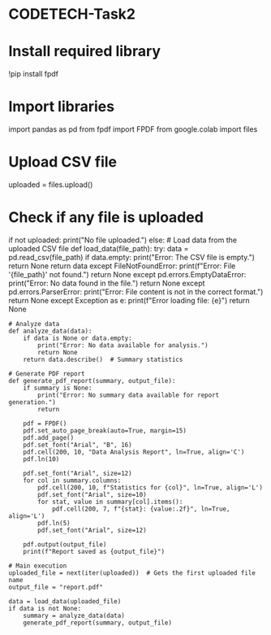 # CODETECH-Task2
# Install required library
!pip install fpdf

# Import libraries
import pandas as pd
from fpdf import FPDF
from google.colab import files

# Upload CSV file
uploaded = files.upload()

# Check if any file is uploaded
if not uploaded:
    print("No file uploaded.")
else:
    # Load data from the uploaded CSV file
    def load_data(file_path):
        try:
            data = pd.read_csv(file_path)
            if data.empty:
                print("Error: The CSV file is empty.")
                return None
            return data
        except FileNotFoundError:
            print(f"Error: File '{file_path}' not found.")
            return None
        except pd.errors.EmptyDataError:
            print("Error: No data found in the file.")
            return None
        except pd.errors.ParserError:
            print("Error: File content is not in the correct format.")
            return None
        except Exception as e:
            print(f"Error loading file: {e}")
            return None

    # Analyze data
    def analyze_data(data):
        if data is None or data.empty:
            print("Error: No data available for analysis.")
            return None
        return data.describe()  # Summary statistics

    # Generate PDF report
    def generate_pdf_report(summary, output_file):
        if summary is None:
            print("Error: No summary data available for report generation.")
            return
        
        pdf = FPDF()
        pdf.set_auto_page_break(auto=True, margin=15)
        pdf.add_page()
        pdf.set_font("Arial", "B", 16)
        pdf.cell(200, 10, "Data Analysis Report", ln=True, align='C')
        pdf.ln(10)
        
        pdf.set_font("Arial", size=12)
        for col in summary.columns:
            pdf.cell(200, 10, f"Statistics for {col}", ln=True, align='L')
            pdf.set_font("Arial", size=10)
            for stat, value in summary[col].items():
                pdf.cell(200, 7, f"{stat}: {value:.2f}", ln=True, align='L')
            pdf.ln(5)
            pdf.set_font("Arial", size=12)
        
        pdf.output(output_file)
        print(f"Report saved as {output_file}")

    # Main execution
    uploaded_file = next(iter(uploaded))  # Gets the first uploaded file name
    output_file = "report.pdf"
    
    data = load_data(uploaded_file)
    if data is not None:
        summary = analyze_data(data)
        generate_pdf_report(summary, output_file)
